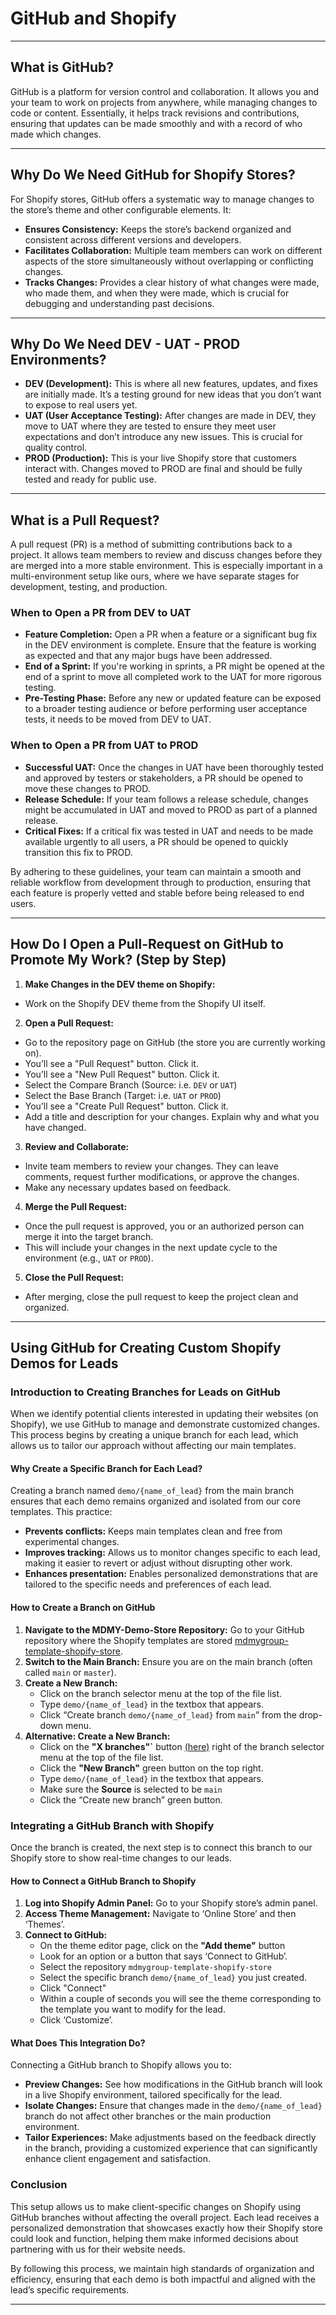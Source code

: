 # GitHub and Shopify

***
## What is GitHub?

GitHub is a platform for version control and collaboration. It allows you and your team to work on projects from anywhere, while managing changes to code or content. Essentially, it helps track revisions and contributions, ensuring that updates can be made smoothly and with a record of who made which changes.

***
## Why Do We Need GitHub for Shopify Stores?

For Shopify stores, GitHub offers a systematic way to manage changes to the store’s theme and other configurable elements. It:
- **Ensures Consistency:** Keeps the store’s backend organized and consistent across different versions and developers.
- **Facilitates Collaboration:** Multiple team members can work on different aspects of the store simultaneously without overlapping or conflicting changes.
- **Tracks Changes:** Provides a clear history of what changes were made, who made them, and when they were made, which is crucial for debugging and understanding past decisions.

***
## Why Do We Need DEV - UAT - PROD Environments?

- **DEV (Development):** This is where all new features, updates, and fixes are initially made. It’s a testing ground for new ideas that you don’t want to expose to real users yet.
- **UAT (User Acceptance Testing):** After changes are made in DEV, they move to UAT where they are tested to ensure they meet user expectations and don’t introduce any new issues. This is crucial for quality control.
- **PROD (Production):** This is your live Shopify store that customers interact with. Changes moved to PROD are final and should be fully tested and ready for public use.

***
## What is a Pull Request?

A pull request (PR) is a method of submitting contributions back to a project. It allows team members to review and discuss changes before they are merged into a more stable environment. This is especially important in a multi-environment setup like ours, where we have separate stages for development, testing, and production.


### When to Open a PR from DEV to UAT

- **Feature Completion:** Open a PR when a feature or a significant bug fix in the DEV environment is complete. Ensure that the feature is working as expected and that any major bugs have been addressed.
- **End of a Sprint:** If you're working in sprints, a PR might be opened at the end of a sprint to move all completed work to the UAT for more rigorous testing.
- **Pre-Testing Phase:** Before any new or updated feature can be exposed to a broader testing audience or before performing user acceptance tests, it needs to be moved from DEV to UAT.

### When to Open a PR from UAT to PROD

- **Successful UAT:** Once the changes in UAT have been thoroughly tested and approved by testers or stakeholders, a PR should be opened to move these changes to PROD.
- **Release Schedule:** If your team follows a release schedule, changes might be accumulated in UAT and moved to PROD as part of a planned release.
- **Critical Fixes:** If a critical fix was tested in UAT and needs to be made available urgently to all users, a PR should be opened to quickly transition this fix to PROD.

By adhering to these guidelines, your team can maintain a smooth and reliable workflow from development through to production, ensuring that each feature is properly vetted and stable before being released to end users.

***
## How Do I Open a Pull-Request on GitHub to Promote My Work? (Step by Step)

1. **Make Changes in the DEV theme on Shopify:**
- Work on the Shopify DEV theme from the Shopify UI itself.

2. **Open a Pull Request:**
- Go to the repository page on GitHub (the store you are currently working on).
- You’ll see a "Pull Request" button. Click it.
- You’ll see a "New Pull Request" button. Click it.
- Select the Compare Branch (Source: i.e. `DEV` or `UAT`)
- Select the Base Branch (Target: i.e. `UAT` or `PROD`)
- You’ll see a "Create Pull Request" button. Click it.
- Add a title and description for your changes. Explain why and what you have changed.

3. **Review and Collaborate:**
- Invite team members to review your changes. They can leave comments, request further modifications, or approve the changes.
- Make any necessary updates based on feedback.

4. **Merge the Pull Request:**
- Once the pull request is approved, you or an authorized person can merge it into the target branch.
- This will include your changes in the next update cycle to the environment (e.g., `UAT` or `PROD`).

5. **Close the Pull Request:**
- After merging, close the pull request to keep the project clean and organized.

***
## Using GitHub for Creating Custom Shopify Demos for Leads

### Introduction to Creating Branches for Leads on GitHub

When we identify potential clients interested in updating their websites (on Shopify), we use GitHub to manage and demonstrate customized changes. This process begins by creating a unique branch for each lead, which allows us to tailor our approach without affecting our main templates.

#### Why Create a Specific Branch for Each Lead?

Creating a branch named `demo/{name_of_lead}` from the main branch ensures that each demo remains organized and isolated from our core templates. This practice:
- **Prevents conflicts:** Keeps main templates clean and free from experimental changes.
- **Improves tracking:** Allows us to monitor changes specific to each lead, making it easier to revert or adjust without disrupting other work.
- **Enhances presentation:** Enables personalized demonstrations that are tailored to the specific needs and preferences of each lead.

#### How to Create a Branch on GitHub

1. **Navigate to the MDMY-Demo-Store Repository:** Go to your GitHub repository where the Shopify templates are stored [mdmygroup-template-shopify-store](https://github.com/mdmy-mlepicier/mdmygroup-template-shopify-store).
2. **Switch to the Main Branch:** Ensure you are on the main branch (often called `main` or `master`).
3. **Create a New Branch:**
   - Click on the branch selector menu at the top of the file list.
   - Type `demo/{name_of_lead}` in the textbox that appears.
   - Click “Create branch `demo/{name_of_lead}` from `main`” from the drop-down menu.
3. **Alternative: Create a New Branch:**
   - Click on the **"X branches"`** button [(here)](https://github.com/mdmy-mlepicier/mdmygroup-template-shopify-store/branches) right of the branch selector menu at the top of the file list.
   - Click the **"New Branch"** green button on the top right.
   - Type `demo/{name_of_lead}` in the textbox that appears.
   - Make sure the **Source** is selected to be `main`
   - Click the “Create new branch” green button.

### Integrating a GitHub Branch with Shopify

Once the branch is created, the next step is to connect this branch to our Shopify store to show real-time changes to our leads.

#### How to Connect a GitHub Branch to Shopify

1. **Log into Shopify Admin Panel:** Go to your Shopify store’s admin panel.
2. **Access Theme Management:** Navigate to ‘Online Store’ and then ‘Themes’.
3. **Connect to GitHub:**
   - On the theme editor page, click on the **"Add theme"** button
   - Look for an option or a button that says ‘Connect to GitHub’.
   - Select the repository `mdmygroup-template-shopify-store` 
   - Select the specific branch `demo/{name_of_lead}` you just created.
   - Click "Connect"
   - Within a couple of seconds you will see the theme corresponding to the template you want to modify for the lead.
   - Click ‘Customize’.

#### What Does This Integration Do?

Connecting a GitHub branch to Shopify allows you to:
- **Preview Changes:** See how modifications in the GitHub branch will look in a live Shopify environment, tailored specifically for the lead.
- **Isolate Changes:** Ensure that changes made in the `demo/{name_of_lead}` branch do not affect other branches or the main production environment.
- **Tailor Experiences:** Make adjustments based on the feedback directly in the branch, providing a customized experience that can significantly enhance client engagement and satisfaction.

### Conclusion

This setup allows us to make client-specific changes on Shopify using GitHub branches without affecting the overall project. Each lead receives a personalized demonstration that showcases exactly how their Shopify store could look and function, helping them make informed decisions about partnering with us for their website needs.

By following this process, we maintain high standards of organization and efficiency, ensuring that each demo is both impactful and aligned with the lead’s specific requirements.


***